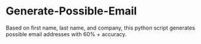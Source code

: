 # Generate-Possible-Email
Based on first name, last name, and company, this python script generates possible email addresses with 60% + accuracy.
